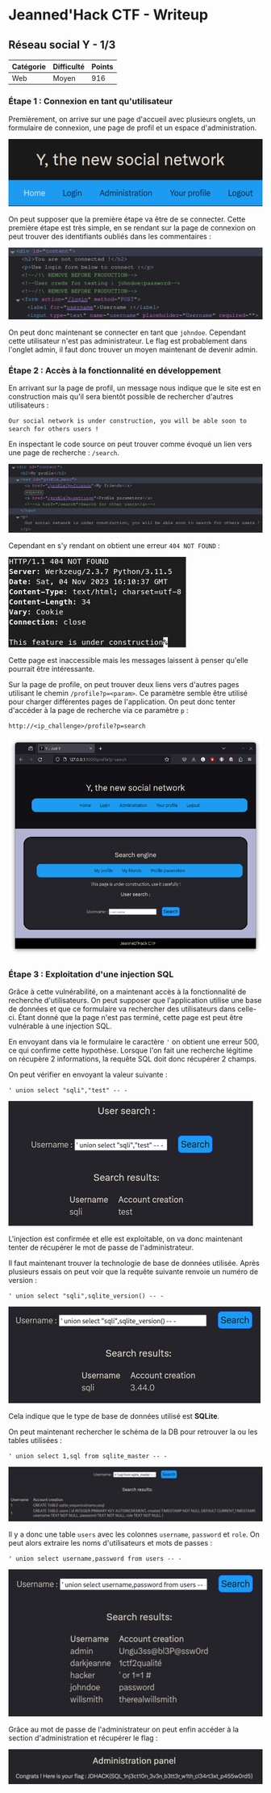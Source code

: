# Jeanned'Hack CTF - Writeup

## Réseau social Y - 1/3

| Catégorie | Difficulté | Points |
|-----------|------------|--------|
| Web       | Moyen      | 916    |

### Étape 1 : Connexion en tant qu'utilisateur

Premièrement, on arrive sur une page d'accueil avec plusieurs onglets, un formulaire de connexion, une page de profil et un espace d'administration.

![Page d'accueil](img/home.png)

On peut supposer que la première étape va être de se connecter. Cette première étape est très simple, en se rendant sur la page de connexion on peut trouver des identifiants oubliés dans les commentaires :

![Identifiants en commentaires](img/creds.png)

On peut donc maintenant se connecter en tant que `johndoe`. Cependant cette utilisateur n'est pas administrateur. Le flag est probablement dans l'onglet admin, il faut donc trouver un moyen maintenant de devenir admin.

### Étape 2 : Accès à la fonctionnalité en développement

En arrivant sur la page de profil, un message nous indique que le site est en construction mais qu'il sera bientôt possible de rechercher d'autres utilisateurs :

```
Our social network is under construction, you will be able soon to search for others users ! 
```

En inspectant le code source on peut trouver comme évoqué un lien vers une page de recherche : `/search`.

![Recherche](img/search.png)

Cependant en s'y rendant on obtient une erreur `404 NOT FOUND` :

![404](img/404.png)

Cette page est inaccessible mais les messages laissent à penser qu'elle pourrait être intéressante.

Sur la page de profile, on peut trouver deux liens vers d'autres pages utilisant le chemin `/profile?p=<param>`. Ce paramètre semble être utilisé pour charger différentes pages de l'application. On peut donc tenter d'accéder à la page de recherche via ce paramètre `p` :

```
http://<ip_challenge>/profile?p=search
```

![Search page](img/search2.png)

### Étape 3 : Exploitation d'une injection SQL

Grâce à cette vulnérabilité, on a maintenant accès à la fonctionnalité de recherche d'utilisateurs. On peut supposer que l'application utilise une base de données et que ce formulaire va rechercher des utilisateurs dans celle-ci. Étant donné que la page n'est pas terminé, cette page est peut être vulnérable à une injection SQL.

En envoyant dans via le formulaire le caractère `'` on obtient une erreur 500, ce qui confirme cette hypothèse. Lorsque l'on fait une recherche légitime on récupère 2 informations, la requête SQL doit donc récupérer 2 champs.

On peut vérifier en envoyant la valeur suivante :
```
' union select "sqli","test" -- -
```

![SQLi 1](img/sqli1.png)

L'injection est confirmée et elle est exploitable, on va donc maintenant tenter de récupérer le mot de passe de l'administrateur.

Il faut maintenant trouver la technologie de base de données utilisée. Après plusieurs essais on peut voir que la requête suivante renvoie un numéro de version :
```
' union select "sqli",sqlite_version() -- -
```

![SQLi 2](img/sqli2.png)

Cela indique que le type de base de données utilisé est **SQLite**.

On peut maintenant rechercher le schéma de la DB pour retrouver la ou les tables utilisées :
```
' union select 1,sql from sqlite_master -- -
```

![SQLi 3](img/sqli3.png)

Il y a donc une table `users` avec les colonnes `username`, `password` et `role`. On peut alors extraire les noms d'utilisateurs et mots de passes :
```
' union select username,password from users -- -
```

![SQLi 4](img/sqli4.png)

Grâce au mot de passe de l'administrateur on peut enfin accéder à la section d'administration et récupérer le flag :

![Flag](img/flag.png)
